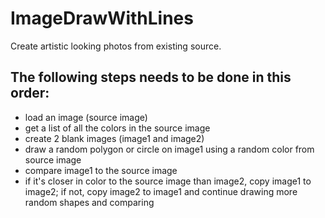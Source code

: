 # ImageDrawWithLines
Create artistic looking photos from existing source.

## The following steps needs to be done in this order:

- load an image (source image)
- get a list of all the colors in the source image
- create 2 blank images (image1 and image2)
- draw a random polygon or circle on image1 using a random color from source image
- compare image1 to the source image
- if it's closer in color to the source image than image2, copy image1 to image2; if not, copy image2 to image1 and continue drawing more random shapes and comparing
